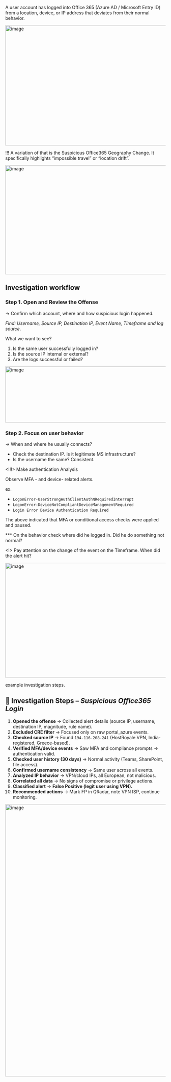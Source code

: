 A user account has logged into Office 365 (Azure AD / Microsoft Entry ID) from a location, device, or IP address that deviates from their normal behavior.

<img width="910" height="377" alt="image" src="https://github.com/user-attachments/assets/ea2c7d11-ce4d-4e13-a668-d6b680df02c2" />

!!! A variation of that is the Suspicious Office365 Geography Change. It specifically highlights “impossible travel” or “location drift”.

<img width="936" height="342" alt="image" src="https://github.com/user-attachments/assets/f91fb808-7d27-4e94-b086-4c301c22a7cf" />

## **Investigation workflow**

### Step 1. Open and Review the Offense

→ Confirm which account, where and how suspicious login happened. 

*Find: Username, Source IP, Destination IP, Event Name, Timeframe and log source.*

What we want to see?

1. Is the same user successfully logged in?
2. Is the source IP internal or external?
3. Are the logs successful or failed?

<img width="886" height="176" alt="image" src="https://github.com/user-attachments/assets/a98575da-f1a5-4a82-83da-9c7f6be9cc0d" />

### **Step 2. Focus on user behavior**

→ When and where he usually connects?

- Check the destination IP. Is it legitimate MS infrastructure?
- Is the username the same? Consistent.

<!!!> Make authentication Analysis

Observe MFA - and device- related alerts.

ex. 

- `LogonError-UserStrongAuthClientAuthNRequiredInterrupt`
- `LogonError-DeviceNotCompliantDeviceManagementRequired`
- `Login Error Device Authentication Required`

The above indicated that MFA or conditional access checks were applied and paused.

*** On the behavior check where did he logged in. Did he do something not normal?

<!> Pay attention on the change of the event on the Timeframe. When did the alert hit?

<img width="846" height="360" alt="image" src="https://github.com/user-attachments/assets/a860949c-6036-4dae-9f54-b8a66ba419fb" />

example investigation steps.

## 🧭 Investigation Steps – *Suspicious Office365 Login*

1. **Opened the offense** → Collected alert details (source IP, username, destination IP, magnitude, rule name).
2. **Excluded CRE filter** → Focused only on raw portal_azure events.
3. **Checked source IP** → Found `194.116.208.241` (HostRoyale VPN, India-registered, Greece-based).
4. **Verified MFA/device events** → Saw MFA and compliance prompts → authentication valid.
5. **Checked user history (30 days)** → Normal activity (Teams, SharePoint, file access).
6. **Confirmed username consistency** → Same user across all events.
7. **Analyzed IP behavior** → VPN/cloud IPs, all European, not malicious.
8. **Correlated all data** → No signs of compromise or privilege actions.
9. **Classified alert** → **False Positive (legit user using VPN).**
10. **Recommended actions** → Mark FP in QRadar, note VPN ISP, continue monitoring.

<img width="856" height="854" alt="image" src="https://github.com/user-attachments/assets/af20fbe5-6be9-4f78-ad37-1c2aace35d22" />


